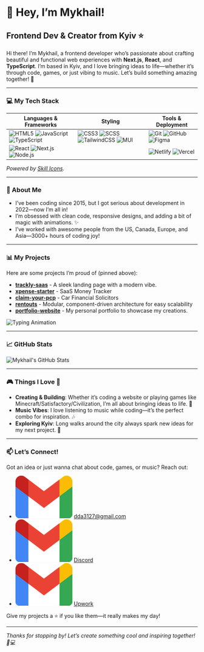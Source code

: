 # 👋 Hey, I’m Mykhail!  
## Frontend Dev & Creator from Kyiv ⭐️

Hi there! I’m Mykhail, a frontend developer who’s passionate about crafting beautiful and functional web experiences with **Next.js**, **React**, and **TypeScript**. I’m based in Kyiv, and I love bringing ideas to life—whether it’s through code, games, or just vibing to music. Let’s build something amazing together! 🚀  

---

### 💻 My Tech Stack  
| Languages & Frameworks | Styling | Tools & Deployment |
|------------------------|---------|--------------------|
| ![HTML5](https://skillicons.dev/icons?i=html) ![JavaScript](https://skillicons.dev/icons?i=javascript) ![TypeScript](https://skillicons.dev/icons?i=typescript) | ![CSS3](https://skillicons.dev/icons?i=css) ![SCSS](https://skillicons.dev/icons?i=sass) ![TailwindCSS](https://skillicons.dev/icons?i=tailwind) ![MUI](https://skillicons.dev/icons?i=materialui) | ![Git](https://skillicons.dev/icons?i=git) ![GitHub](https://skillicons.dev/icons?i=github) ![Figma](https://skillicons.dev/icons?i=figma) |
| ![React](https://skillicons.dev/icons?i=react) ![Next.js](https://skillicons.dev/icons?i=nextjs) ![Node.js](https://skillicons.dev/icons?i=nodejs) | | ![Netlify](https://skillicons.dev/icons?i=netlify) ![Vercel](https://skillicons.dev/icons?i=vercel) |

*Powered by [Skill Icons](https://github.com/tandpfun/skill-icons).*

---

### 🌟 About Me  
- I’ve been coding since 2015, but I got serious about development in 2022—now I’m all in!  
- I’m obsessed with clean code, responsive designs, and adding a bit of magic with animations. ✨  
- I’ve worked with awesome people from the US, Canada, Europe, and Asia—3000+ hours of coding joy!  

---

### 📊 My Projects  
Here are some projects I’m proud of (pinned above):  
- **[trackly-saas](https://github.com/mykhail-druz/trackly-saas)** - A sleek landing page with a modern vibe.
- **[xpense-starter](https://github.com/mykhail-druz/xpense-starter)** - SaaS Money Tracker
- **[claim-your-pcp](https://github.com/mykhail-druz/claim-your-pcp)** - Car Financial Solicitors
- **[rentouts](https://github.com/mykhail-druz/rentouts)** - Modular, component-driven architecture for easy scalability
- **[portfolio-website](https://github.com/mykhail-druz/portfolio-website)** - My personal portfolio to showcase my creations.


![Typing Animation](https://media.giphy.com/media/78XCFBGOlS6keY1Bil/giphy.gif)

---

### 📈 GitHub Stats  
![Mykhail's GitHub Stats](https://github-readme-stats.vercel.app/api?username=mykhail-druz&show_icons=true&theme=dark)  

---

### 🎮 Things I Love 🎵 
- **Creating & Building**: Whether it’s coding a website or playing games like Minecraft/Satisfactory/Civilization, I’m all about bringing ideas to life. 🏰  
- **Music Vibes**: I love listening to music while coding—it’s the perfect combo for inspiration. 🎶  
- **Exploring Kyiv**: Long walks around the city always spark new ideas for my next project. 🌳  

---

### 📫 Let’s Connect!  
Got an idea or just wanna chat about code, games, or music? Reach out:  
- ![Gmail](./assets/gmail.png) [dda3127@gmail.com](mailto:dda3127@gmail.com)
- ![Gmail](./assets/gmail.png) [Discord](https://discordapp.com/users/424606098033606670)
- ![Gmail](./assets/gmail.png) [Upwork](https://www.upwork.com/freelancers/~016ee239e423c4b7b7?viewMode=1)  

Give my projects a ⭐ if you like them—it really makes my day!  

---

*Thanks for stopping by! Let’s create something cool and inspiring together! 🌟💻*
